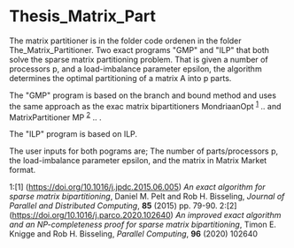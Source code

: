 # Thesis_Matrix_Part

The matrix partitioner is in the folder code ordenen in the folder The_Matrix_Partitioner.
Two exact programs "GMP" and "ILP" that both solve the sparse matrix partitioning problem. 
That is  given a number of processors p, and a load-imbalance parameter epsilon, the algorithm determines
the optimal partitioning of a matrix A into p parts. 

The "GMP" program is based on the branch and bound method and uses the same approach as the exac matrix bipartitioners MondriaanOpt <sup>[1](#1)</sup> .. and  MatrixPartitioner MP  <sup>[2](#2)</sup> .. .

The "ILP" program is based on ILP.



The user inputs for both pograms are; 
The number of parts/processors p, the load-imbalance parameter epsilon,
and the matrix in Matrix Market format.




<a name="1">1</a>:[1] (https://doi.org/10.1016/j.jpdc.2015.06.005)  *An exact algorithm for sparse matrix bipartitioning*, Daniel M. Pelt and Rob H. Bisseling, *Journal of Parallel and Distributed Computing*, **85** (2015) pp. 79-90.
<a name="2">2</a>:[2] (https://doi.org/10.1016/j.parco.2020.102640) *An improved exact algorithm and an NP-completeness proof for sparse matrix bipartitioning*,  Timon E. Knigge and Rob H. Bisseling, *Parallel Computing*, **96**  (2020) 102640 
